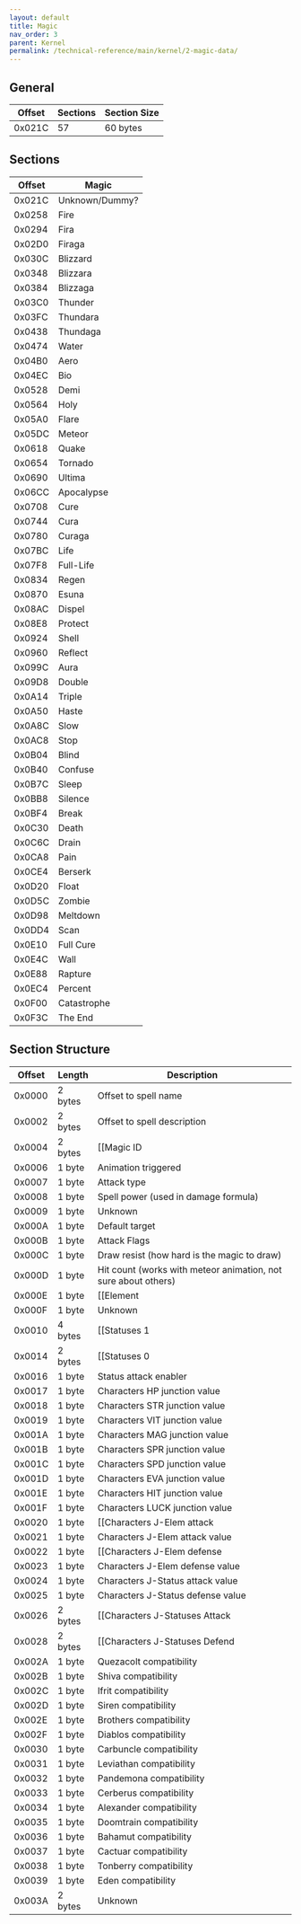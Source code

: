 ```yaml
---
layout: default
title: Magic
nav_order: 3
parent: Kernel
permalink: /technical-reference/main/kernel/2-magic-data/
---
```


## General

| Offset | Sections | Section Size |
|--------|----------|--------------|
| 0x021C | 57       | 60 bytes     |

## Sections

| Offset | Magic          |
|--------|----------------|
| 0x021C | Unknown/Dummy? |
| 0x0258 | Fire           |
| 0x0294 | Fira           |
| 0x02D0 | Firaga         |
| 0x030C | Blizzard       |
| 0x0348 | Blizzara       |
| 0x0384 | Blizzaga       |
| 0x03C0 | Thunder        |
| 0x03FC | Thundara       |
| 0x0438 | Thundaga       |
| 0x0474 | Water          |
| 0x04B0 | Aero           |
| 0x04EC | Bio            |
| 0x0528 | Demi           |
| 0x0564 | Holy           |
| 0x05A0 | Flare          |
| 0x05DC | Meteor         |
| 0x0618 | Quake          |
| 0x0654 | Tornado        |
| 0x0690 | Ultima         |
| 0x06CC | Apocalypse     |
| 0x0708 | Cure           |
| 0x0744 | Cura           |
| 0x0780 | Curaga         |
| 0x07BC | Life           |
| 0x07F8 | Full-Life      |
| 0x0834 | Regen          |
| 0x0870 | Esuna          |
| 0x08AC | Dispel         |
| 0x08E8 | Protect        |
| 0x0924 | Shell          |
| 0x0960 | Reflect        |
| 0x099C | Aura           |
| 0x09D8 | Double         |
| 0x0A14 | Triple         |
| 0x0A50 | Haste          |
| 0x0A8C | Slow           |
| 0x0AC8 | Stop           |
| 0x0B04 | Blind          |
| 0x0B40 | Confuse        |
| 0x0B7C | Sleep          |
| 0x0BB8 | Silence        |
| 0x0BF4 | Break          |
| 0x0C30 | Death          |
| 0x0C6C | Drain          |
| 0x0CA8 | Pain           |
| 0x0CE4 | Berserk        |
| 0x0D20 | Float          |
| 0x0D5C | Zombie         |
| 0x0D98 | Meltdown       |
| 0x0DD4 | Scan           |
| 0x0E10 | Full Cure      |
| 0x0E4C | Wall           |
| 0x0E88 | Rapture        |
| 0x0EC4 | Percent        |
| 0x0F00 | Catastrophe    |
| 0x0F3C | The End        |

## Section Structure

| Offset | Length  | Description                                                    |
|--------|---------|----------------------------------------------------------------|
| 0x0000 | 2 bytes | Offset to spell name                                           |
| 0x0002 | 2 bytes | Offset to spell description                                    |
| 0x0004 | 2 bytes | [[Magic ID                                                     |MagicID]]       |
| 0x0006 | 1 byte  | Animation triggered                                            |
| 0x0007 | 1 byte  | Attack type                                                    |
| 0x0008 | 1 byte  | Spell power (used in damage formula)                           |
| 0x0009 | 1 byte  | Unknown                                                        |
| 0x000A | 1 byte  | Default target                                                 |
| 0x000B | 1 byte  | Attack Flags                                                   |
| 0x000C | 1 byte  | Draw resist (how hard is the magic to draw)                    |
| 0x000D | 1 byte  | Hit count (works with meteor animation, not sure about others) |
| 0x000E | 1 byte  | [[Element                                                      |Elements]] |
| 0x000F | 1 byte  | Unknown                                                        |
| 0x0010 | 4 bytes | [[Statuses 1                                                   |Statuses 1]] |
| 0x0014 | 2 bytes | [[Statuses 0                                                   |Statuses 0]]  |
| 0x0016 | 1 byte  | Status attack enabler                                          |
| 0x0017 | 1 byte  | Characters HP junction value                                   |
| 0x0018 | 1 byte  | Characters STR junction value                                  |
| 0x0019 | 1 byte  | Characters VIT junction value                                  |
| 0x001A | 1 byte  | Characters MAG junction value                                  |
| 0x001B | 1 byte  | Characters SPR junction value                                  |
| 0x001C | 1 byte  | Characters SPD junction value                                  |
| 0x001D | 1 byte  | Characters EVA junction value                                  |
| 0x001E | 1 byte  | Characters HIT junction value                                  |
| 0x001F | 1 byte  | Characters LUCK junction value                                 |
| 0x0020 | 1 byte  | [[Characters J-Elem attack                                     |Elements]] |
| 0x0021 | 1 byte  | Characters J-Elem attack value                                 |
| 0x0022 | 1 byte  | [[Characters J-Elem defense                                    |Elements]] |
| 0x0023 | 1 byte  | Characters J-Elem defense value                                |
| 0x0024 | 1 byte  | Characters J-Status attack value                               |
| 0x0025 | 1 byte  | Characters J-Status defense value                              |
| 0x0026 | 2 bytes | [[Characters J-Statuses Attack                                 |Characters J-Statuses]] |
| 0x0028 | 2 bytes | [[Characters J-Statuses Defend                                 |Characters J-Statuses]] |
| 0x002A | 1 byte  | Quezacolt compatibility                                        |
| 0x002B | 1 byte  | Shiva compatibility                                            |
| 0x002C | 1 byte  | Ifrit compatibility                                            |
| 0x002D | 1 byte  | Siren compatibility                                            |
| 0x002E | 1 byte  | Brothers compatibility                                         |
| 0x002F | 1 byte  | Diablos compatibility                                          |
| 0x0030 | 1 byte  | Carbuncle compatibility                                        |
| 0x0031 | 1 byte  | Leviathan compatibility                                        |
| 0x0032 | 1 byte  | Pandemona compatibility                                        |
| 0x0033 | 1 byte  | Cerberus compatibility                                         |
| 0x0034 | 1 byte  | Alexander compatibility                                        |
| 0x0035 | 1 byte  | Doomtrain compatibility                                        |
| 0x0036 | 1 byte  | Bahamut compatibility                                          |
| 0x0037 | 1 byte  | Cactuar compatibility                                          |
| 0x0038 | 1 byte  | Tonberry compatibility                                         |
| 0x0039 | 1 byte  | Eden compatibility                                             |
| 0x003A | 2 bytes | Unknown                                                        |